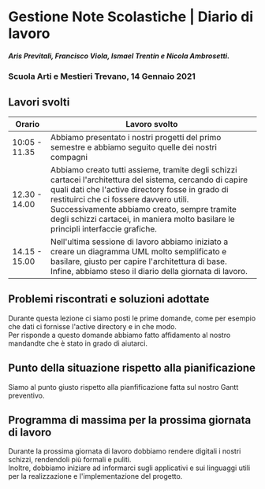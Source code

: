 # Gestione Note Scolastiche | Diario di lavoro
##### Aris Previtali, Francisco Viola, Ismael Trentin e Nicola Ambrosetti.
### Scuola Arti e Mestieri Trevano, 14 Gennaio 2021

## Lavori svolti


|Orario        |Lavoro svolto                 |
|--------------|------------------------------|
|10:05 - 11.35 |Abbiamo presentato i nostri progetti del primo semestre e abbiamo seguito quelle dei nostri compagni|
|12.30 - 14.00|Abbiamo creato tutti assieme, tramite degli schizzi cartacei l'architettura del sistema, cercando di capire quali dati che l'active directory fosse in grado di restituirci che ci fossere davvero utili.<br>Successivamente abbiamo creato, sempre tramite degli schizzi cartacei, in maniera molto basilare le principli interfaccie grafiche.|
|14.15 - 15.00|Nell'ultima sessione di lavoro abbiamo iniziato a creare un diagramma UML molto semplificato e basilare, giusto per capire l'architettura di base.<br>Infine, abbiamo steso il diario della giornata di lavoro.|

##  Problemi riscontrati e soluzioni adottate
Durante questa lezione ci siamo posti le prime domande, come per esempio che dati ci fornisse l'active directory e in che modo.<br>Per risponde a questo domande abbiamo fatto affidamento al nostro mandandte che è stato in grado di aiutarci.

##  Punto della situazione rispetto alla pianificazione
Siamo al punto giusto rispetto alla pianfificazione fatta sul nostro Gantt preventivo.

## Programma di massima per la prossima giornata di lavoro
Durante la prossima giornata di lavoro dobbiamo rendere digitali i nostri schizzi, rendendoli più formali e puliti.<br>Inoltre, dobbiamo iniziare ad informarci sugli applicativi e  sui linguaggi utili per la realizzazione e l'implementazione del progetto.